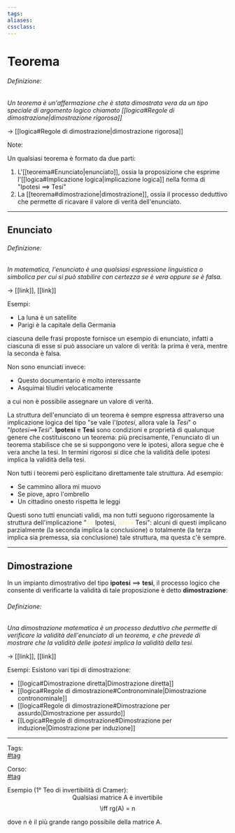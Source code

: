 ```yaml
---
tags:
aliases:
cssclass: 
---
```

# Teorema
###### Definizione:
*Un teorema è un'affermazione che è stata dimostrata vera da un tipo speciale di argomento logico chiamato [[logica#Regole di dimostrazione|dimostrazione rigorosa]]*

$\rightarrow$ [[logica#Regole di dimostrazione|dimostrazione rigorosa]]

<span id="bigText" class="text_divisor">Note: </span>

Un qualsiasi teorema è formato da due parti:
1. L'[[teorema#Enunciato|enunciato]], ossia la proposizione che esprime l'[[logica#Implicazione logica|implicazione logica]] nella forma di "Ipotesi $\implies$ Tesi"
2. La [[teorema#dimostrazione|dimostrazione]], ossia il processo deduttivo che permette di ricavare il valore di verità dell'enunciato.

***

## Enunciato
###### Definizione:
*In matematica, l'enunciato è una qualsiasi espressione linguistica o simbolica per cui si può stabilire con certezza se è vera oppure se è falsa.*

$\rightarrow$ [[link]], [[link]]

<span id="bigText" class="text_divisor">Esempi: </span>
- La luna è un satellite
- Parigi è la capitale della Germania

ciascuna delle frasi proposte fornisce un esempio di enunciato, infatti a ciascuna di esse si può associare un valore di verità: la prima è vera, mentre la seconda è falsa.

Non sono enunciati invece:
- Questo documentario è molto interessante
- Asquimai tiludiri velocaticamente

a cui non è possibile assegnare un valore di verità.

La struttura dell'enunciato di un teorema è sempre espressa attraverso una implicazione logica del tipo "se vale l'_Ipotesi_, allora vale la _Tesi_" o "_Ipotesi_$\implies$_Tesi_".
__Ipotesi__ e __Tesi__ sono condizioni e proprietà di qualunque genere che costituiscono un teorema: più precisamente, l'enunciato di un teorema stabilisce che se si suppongono vere le ipotesi, allora segue che è vera anche la tesi. In termini rigorosi si dice che la validità delle ipotesi implica la validità della tesi.

Non tutti i teoremi però esplicitano direttamente tale struttura. Ad esempio:
- Se cammino allora mi muovo
- Se piove, apro l'ombrello
- Un cittadino onesto rispetta le leggi

Questi sono tutti enunciati validi, ma non tutti seguono rigorosamente la struttura dell'implicazione "<span style="color: #F9E79F">se</span> Ipotesi, <span style="color: #F9E79F">allora</span> Tesi": alcuni di questi implicano parzialmente (la seconda implica la conclusione) o totalmente (la terza implica sia premessa, sia conclusione) tale struttura, ma questa c'è sempre.
___

## Dimostrazione
In un impianto dimostrativo del tipo __ipotesi__ $\implies$ __tesi__, il processo logico che consente di verificarte la validità di tale proposizione è detto __dimostrazione__:

###### Definizione:
*Una dimostrazione matematica è un processo deduttivo che permette di verificare la validità dell'enunciato di un teorema, e che prevede di mostrare che la validità delle ipotesi implica la validità della tesi.*

$\rightarrow$ [[link]], [[link]]

<span id="bigText" class="text_divisor">Esempi: </span>
Esistono vari tipi di dimostrazione:
- [[logica#Dimostrazione diretta|Dimostrazione diretta]]
- [[logica#Regole di dimostrazione#Contronominale|Dimostrazione contronominale]]
- [[logica#Regole di dimostrazione#Dimostrazione per assurdo|Dimostrazione per assurdo]]
- [[Logica#Regole di dimostrazione#Dimostrazione per induzione|Dimostrazione per induzione]]










***

Tags:  
[#tag](app://obsidian.md/index.html#tag)

Corso:  
[#tag](app://obsidian.md/index.html#tag)




















<div id="line_spacing"></div><div id="line_spacing"></div><div id="line_spacing"></div><div id="line_spacing"></div><div id="line_spacing"></div><div id="line_spacing"></div><div id="line_spacing"></div><div id="line_spacing"></div><div id="line_spacing"></div><div id="line_spacing"></div><div id="line_spacing"></div><div id="line_spacing"></div><div id="line_spacing"></div><div id="line_spacing"></div><div id="line_spacing"></div><div id="line_spacing"></div><div id="line_spacing"></div><div id="line_spacing"></div><div id="line_spacing"></div><div id="line_spacing"></div><div id="line_spacing"></div><div id="line_spacing"></div><div id="line_spacing"></div><div id="line_spacing"></div><div id="line_spacing"></div><div id="line_spacing"></div><div id="line_spacing"></div><div id="line_spacing"></div><div id="line_spacing"></div><div id="line_spacing"></div><div id="line_spacing"></div><div id="line_spacing"></div><div id="line_spacing"></div><div id="line_spacing"></div><div id="line_spacing"></div><div id="line_spacing"></div><div id="line_spacing"></div><div id="line_spacing"></div><div id="line_spacing"></div><div id="line_spacing"></div><div id="line_spacing"></div><div id="line_spacing"></div><div id="line_spacing"></div><div id="line_spacing"></div><div id="line_spacing"></div><div id="line_spacing"></div><div id="line_spacing"></div><div id="line_spacing"></div><div id="line_spacing"></div>
Esempio (1° Teo di invertibilità di Cramer):
<div align="center">Qualsiasi matrice A è invertibile <span class="math display">\iff rg(A) = n</span></div>

dove n è il più grande rango possibile della matrice A.